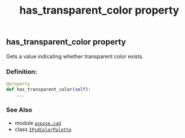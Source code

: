﻿---
title: has_transparent_color property
second_title: Aspose.CAD for Python via .NET API References
description: 
type: docs
weight: 90
url: /python-net/aspose.cad/ipsdcolorpalette/has_transparent_color/
is_root: false
---

## has_transparent_color property


Gets a value indicating whether transparent color exists.
### Definition:
```python
@property
def has_transparent_color(self):
    ...
```

### See Also
* module [`aspose.cad`](../../)
* class [`IPsdColorPalette`](/cad/python-net/aspose.cad/ipsdcolorpalette)
